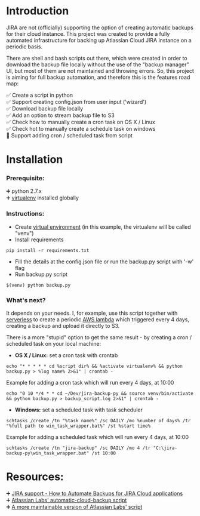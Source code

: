 # Introduction
JIRA are not (officially) supporting the option of creating automatic backups for their cloud instance.
This project was created to provide a fully automated infrastructure for backing up Atlassian Cloud JIRA instance on a periodic basis. 

There are shell and bash scripts out there, which were created in order to download the backup file locally without the use of the "backup manager" UI, 
but most of them are not maintained and throwing errors. So, this project is aiming for full backup automation, and therefore this is the features road map: 

:white_check_mark: Create a script in python  
:white_check_mark: Support creating config.json from user input ('wizard')   
:white_check_mark: Download backup file locally  
:white_check_mark: Add an option to stream backup file to S3  
:white_check_mark: Check how to manually create a cron task on OS X / Linux  
:white_check_mark: Check hot to manually create a schedule task on windows  
:black_square_button: Support adding cron / scheduled task from script    

# Installation
### Prerequisite:  
:heavy_plus_sign: python 2.7.x  
:heavy_plus_sign: [virtualenv](https://virtualenv.pypa.io/en/stable/) installed globally  

### Instructions:
* Create [virtual environment](https://python-guide-cn.readthedocs.io/en/latest/dev/virtualenvs.html) (in this example, the virtualenv will be called "venv")  
* Install requirements  
```
pip install -r requirements.txt
```  
* Fill the details at the config.json file or run the backup.py script with '-w' flag  
* Run backup.py script  
```
$(venv) python backup.py 
```  

### What's next?
It depends on your needs. I, for example, use this script together with [serverless](https://serverless.com/) to create a periodic [AWS lambda](https://aws.amazon.com/lambda/) which triggered every 4 days, creating a backup and upload it directly to S3.  

There is a more "stupid" option to get the same result - by creating a cron / scheduled task on your local machine:  
* **OS X / Linux:** set a cron task with crontab 
``` 
echo "* * * * * cd %script dir% && %activate virtualenv% && python backup.py > %log name% 2>&1" | crontab -
```  
Example for adding a cron task which will run every 4 days, at 10:00  
```
echo "0 10 */4 * * cd ~/Dev/jira-backup-py && source venv/bin/activate && python backup.py > backup_script.log 2>&1" | crontab -
```  

* **Windows:** set a scheduled task with task scheduler  
``` 
schtasks /create /tn "%task name%" /sc DAILY /mo %number of days% /tr "%full path to win_task_wrapper.bat%" /st %start time%
```  
Example for adding a scheduled task which will run every 4 days, at 10:00  
``` 
schtasks /create /tn "jira-backup" /sc DAILY /mo 4 /tr "C:\jira-backup-py\win_task_wrapper.bat" /st 10:00
```  

# Resources:
:heavy_plus_sign: [JIRA support - How to Automate Backups for JIRA Cloud applications](https://confluence.atlassian.com/jirakb/how-to-automate-backups-for-jira-cloud-applications-779160659.html)  
:heavy_plus_sign: [Atlassian Labs' automatic-cloud-backup script](https://bitbucket.org/atlassianlabs/automatic-cloud-backup/src/d43ca5f33192e78b2e1869ab7c708bb32bfd7197/backup.ps1?at=master&fileviewer=file-view-default)  
:heavy_plus_sign: [A more maintainable version of Atlassian Labs' script](https://github.com/mattock/automatic-cloud-backup)  

